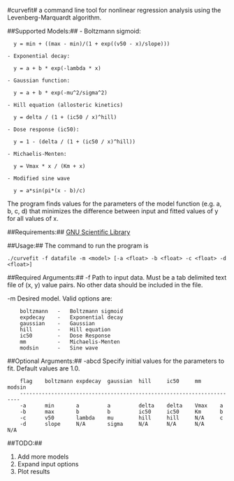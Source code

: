 #curvefit#
a command line tool for nonlinear regression analysis using the 
Levenberg-Marquardt algorithm.

##Supported Models:##
    - Boltzmann sigmoid:

      y = min + ((max - min)/(1 + exp((v50 - x)/slope)))

    - Exponential decay:

      y = a + b * exp(-lambda * x)

    - Gaussian function:

      y = a + b * exp(-mu^2/sigma^2)

    - Hill equation (allosteric kinetics)

      y = delta / (1 + (ic50 / x)^hill)

    - Dose response (ic50):

      y = 1 - (delta / (1 + (ic50 / x)^hill))

    - Michaelis-Menten:

      y = Vmax * x / (Km + x)

    - Modified sine wave

      y = a*sin(pi*(x - b)/c)

The program finds values for the parameters of the model function
(e.g. a, b, c, d) that minimizes the difference between input and 
fitted values of y for all values of x.

##Requirements:##
[GNU Scientific Library](http://www.gnu.org/software/gsl/)


##Usage:##
The command to run the program is

`./curvefit -f datafile -m <model> [-a <float> -b <float> -c <float> -d <float>]`

##Required Arguments:##
-f      Path to input data. Must be a tab delimited text file of (x, y) value 
        pairs. No other data should be included in the file.

-m      Desired model. Valid options are: 

        boltzmann   -   Boltzmann sigmoid
        expdecay    -   Exponential decay
        gaussian    -   Gaussian
        hill        -   Hill equation
        ic50        -   Dose Response
        mm          -   Michaelis-Menten
        modsin      -   Sine wave

##Optional Arguments:##
-abcd   Specify initial values for the parameters to fit. Default values are
        1.0.

        flag    boltzmann expdecay  gaussian  hill     ic50     mm      modsin
        ----------------------------------------------------------------------
        -a      min       a         a         delta    delta    Vmax    a
        -b      max       b         b         ic50     ic50     Km      b
        -c      v50       lambda    mu        hill     hill     N/A     c
        -d      slope     N/A       sigma     N/A      N/A      N/A     N/A

##TODO:##
1. Add more models
2. Expand input options
3. Plot results
